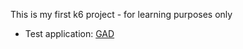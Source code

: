 This is my first k6 project - for learning purposes only

- Test application: [GAD](https://github.com/jaktestowac/gad-gui-api-demo)